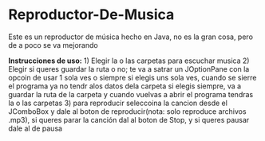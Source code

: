 # Reproductor-De-Musica
Este es un reproductor de música hecho en Java, no es la gran cosa, pero de a poco se va mejorando


**Instrucciones de uso:** 1) Elegir la o las carpetas para escuchar musica
                          2) Elegir si queres guardar la ruta o no; te va a satrar un JOptionPane con la opcoin de usar 1 sola ves o siempre
                             si elegis uns sola ves, cuando se sierre el programa ya no tendr alos datos dela carpeta
                             si elegis siempre, va a guardar la ruta de la carpeta y cuando vuelvas a abrir el programa tendras la o las carpetas
                          3) para reproducir seleccoina la cancion desde el JComboBox y dale al boton de reproducir(nota: solo reproduce archivos                                .mp3), si queres parar la canción dal al boton de Stop, y si queres pausar dale al de pausa
